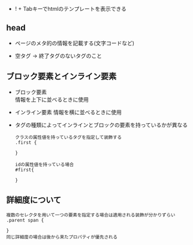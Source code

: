 - ! + Tabキーでhtmlのテンプレートを表示できる

## head
- ページのメタ的の情報を記載する(文字コードなど)


- 空タグ → 終了タグのないタグのこと

## ブロック要素とインライン要素
- ブロック要素  
  情報を上下に並べるときに使用

- インライン要素
  情報を横に並べるときに使用

- タグの種類によってインラインとブロックの要素を持っているかが異なる


      クラスの属性値を持っているタグを指定して装飾する
      .first {
      
      }
      
      idの属性値を持っている場合
      #first{
      
      }

## 詳細度について
    複数のセレクタを用いて一つの要素を指定する場合は適用される装飾が分かりずらい
    .parent span {
    
    }
    同じ詳細度の場合は後から来たプロパティが優先される
